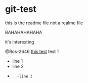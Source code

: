 # git-test

this is the readme file not a realme file

BAHAHAHAHAHA

it's interesting

@Ros-2646
[this test](https://tinyurl.com/Lol-math)
test 1




- line 1
- line 2
-       -line 3
